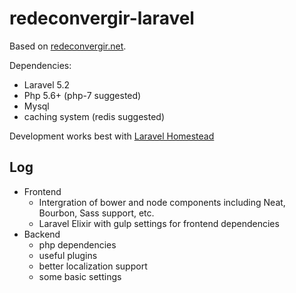 # redeconvergir-laravel

Based on [redeconvergir.net](https://github.com/paulovieira/rede-convergir-3).

Dependencies:
* Laravel 5.2
* Php 5.6+ (php-7 suggested)
* Mysql
* caching system (redis suggested)

Development works best with [Laravel Homestead](https://laravel.com/docs/master/homestead)

## Log

* Frontend
    * Intergration of bower and node components including Neat, Bourbon, Sass support, etc.
    * Laravel Elixir with gulp settings for frontend dependencies
* Backend
    * php dependencies
    * useful plugins
    * better localization support
    * some basic settings

